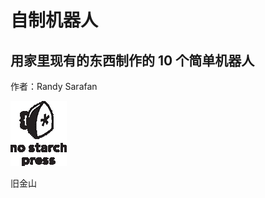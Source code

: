 # 自制机器人

## 用家里现有的东西制作的 10 个简单机器人

作者：Randy Sarafan

![nsp_logo_black_rk](img/nsp_logo_black_rk.png)

旧金山
